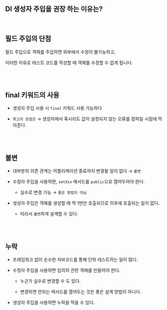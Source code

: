 ## DI 생성자 주입을 권장 하는 이유는?

<br/>

## 필드 주입의 단점

필드 주입으로 객체를 주입하면 외부에서 수정이 불가능하고, 

이러한 이유로 테스트 코드를 작성할 때 객체를 수정할 수 없게 됩니다.

<br/><br/>

## final 키워드의 사용

- 생성자 주입 사용 시 `final` 키워드 사용 가능하다

- `최고의 장점은` → 생성자에서 혹시라도 값이 설정되지 않는 오류를 컴파일 시점에 막아준다.

<br/><br/>

## 불변

- 대부분의 의존 관계는 어플리케이션 종료까지 변경될 일이 없다 → `불변`

- 수정자 주입을 사용하면, `setXxx` 메서드를 `public`으로 열어두어야 한다.

    - 실수로 변경 가능 → `좋은 방법이 아님`

- 생성자 주입은 객체를 생성할 때 딱 1번만 호출되므로 이후에 호출되는 일이 없다.
    - 따라서 `불변`하게 설계할 수 있다.

<br/><br/>

## 누락

- 프레임워크 없이 순수한 자바코드를 통해 단위 테스트하는 일이 많다.

- 수정자 주입을 사용하면 임의의 관련 객체를 만들어야 한다.

    - 누군가 실수로 변경할 수 도 있다.

    - 변경하면 안되는 메서드를 열어두는 것은 좋은 설계 방법이 아니다.

- 생성자 주입을 사용하면 누락을 막을 수 있다.